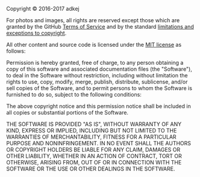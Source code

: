 Copyright © 2016-2017 adkej

For photos and images, all rights are reserved except those which are granted by the GitHub [Terms of Service](https://help.github.com/articles/github-terms-of-service) and by the standard [limitations and exceptions to copyright](https://en.wikipedia.org/wiki/Limitations_and_exceptions_to_copyright).

All other content and source code is licensed under the [MIT license](http://opensource.org/licenses/mit-license.php) as follows:

Permission is hereby granted, free of charge, to any person obtaining a copy
of this software and associated documentation files (the "Software"), to deal
in the Software without restriction, including without limitation the rights
to use, copy, modify, merge, publish, distribute, sublicense, and/or sell
copies of the Software, and to permit persons to whom the Software is
furnished to do so, subject to the following conditions:

The above copyright notice and this permission notice shall be included in all
copies or substantial portions of the Software.

THE SOFTWARE IS PROVIDED "AS IS", WITHOUT WARRANTY OF ANY KIND, EXPRESS OR
IMPLIED, INCLUDING BUT NOT LIMITED TO THE WARRANTIES OF MERCHANTABILITY,
FITNESS FOR A PARTICULAR PURPOSE AND NONINFRINGEMENT. IN NO EVENT SHALL THE
AUTHORS OR COPYRIGHT HOLDERS BE LIABLE FOR ANY CLAIM, DAMAGES OR OTHER
LIABILITY, WHETHER IN AN ACTION OF CONTRACT, TORT OR OTHERWISE, ARISING FROM,
OUT OF OR IN CONNECTION WITH THE SOFTWARE OR THE USE OR OTHER DEALINGS IN THE
SOFTWARE.
